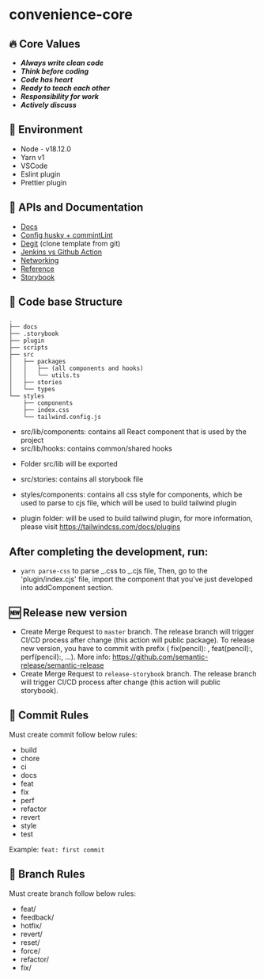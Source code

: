 # convenience-core

## 🔥 Core Values

- **_Always write clean code_**
- **_Think before coding_**
- **_Code has heart_**
- **_Ready to teach each other_**
- **_Responsibility for work_**
- **_Actively discuss_**

## 🌱 Environment

- Node - v18.12.0
- Yarn v1
- VSCode
- Eslint plugin
- Prettier plugin

## 📝 APIs and Documentation

- [Docs](https://64bf37424f81a4740ee9232d-mbbtuxbont.chromatic.com)
- [Config husky + commintLint](https://viblo.asia/p/nang-cao-chat-luong-code-va-hieu-qua-lam-viec-nhom-voi-husky-lint-staged-commitlint-4dbZNnMnZYM)
- [Degit](https://github.com/Rich-Harris/degit) (clone template from git)
- [Jenkins vs Github Action](https://www.youtube.com/watch?v=Gpl_usE_BWM&t=696s)
- [Networking](docs/release.md)
- [Reference](docs/reference.md)
- [Storybook](https://storybook.js.org/tutorials/intro-to-storybook/react/en/deploy/)

## 📂 Code base Structure

```
.
├── docs
├── .storybook
├── plugin
├── scripts
├── src
│   ├── packages
│   │   ├── (all components and hooks)
│   │   └── utils.ts
│   ├── stories
│   └── types
└── styles
    ├── components
    ├── index.css
    └── tailwind.config.js
```

- src/lib/components: contains all React component that is used by the project
- src/lib/hooks: contains common/shared hooks

* Folder src/lib will be exported

<!-- - src/demos: contains all demo components -->

- src/stories: contains all storybook file

- styles/components: contains all css style for components, which be used to parse to cjs file, which will be used to build tailwind plugin
- plugin folder: will be used to build tailwind plugin, for more information, please visit https://tailwindcss.com/docs/plugins

## After completing the development, run:

- `yarn parse-css` to parse _.css to _.cjs file,
  Then, go to the 'plugin/index.cjs' file, import the component that you've just developed into addComponent section.

## 🆕 Release new version

- Create Merge Request to `master` branch. The release branch will trigger CI/CD process after change (this action will public package). To release new version, you have to commit with prefix ( fix(pencil): , feat(pencil):, perf(pencil):, ...). More info: https://github.com/semantic-release/semantic-release
- Create Merge Request to `release-storybook` branch. The release branch will trigger CI/CD process after change (this action will public storybook).

## 💉 Commit Rules

Must create commit follow below rules:

- build
- chore
- ci
- docs
- feat
- fix
- perf
- refactor
- revert
- style
- test

Example:
`feat: first commit`

## 🤟 Branch Rules

Must create branch follow below rules:

- feat/
- feedback/
- hotfix/
- revert/
- reset/
- force/
- refactor/
- fix/
